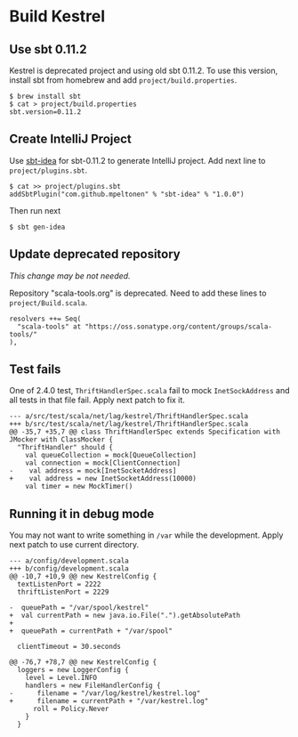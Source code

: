 Build Kestrel
=============

Use sbt 0.11.2
--------------

Kestrel is deprecated project and using old sbt 0.11.2.
To use this version, install sbt from homebrew and add `project/build.properties`.

    $ brew install sbt
    $ cat > project/build.properties
    sbt.version=0.11.2

Create IntelliJ Project
-----------------------

Use [sbt-idea](https://github.com/mpeltonen/sbt-idea/tree/sbt-0.11.2) for sbt-0.11.2 to generate IntelliJ project.
Add next line to `project/plugins.sbt`.

    $ cat >> project/plugins.sbt
    addSbtPlugin("com.github.mpeltonen" % "sbt-idea" % "1.0.0")

Then run next

    $ sbt gen-idea

Update deprecated repository
----------------------------

*This change may be not needed.*

Repository "scala-tools.org" is deprecated. Need to add these lines to `project/Build.scala`.

    resolvers ++= Seq(
      "scala-tools" at "https://oss.sonatype.org/content/groups/scala-tools/"
    ),

Test fails
----------

One of 2.4.0 test, `ThriftHandlerSpec.scala` fail to mock `InetSockAddress` and all tests in that file fail.
Apply next patch to fix it.

    --- a/src/test/scala/net/lag/kestrel/ThriftHandlerSpec.scala
    +++ b/src/test/scala/net/lag/kestrel/ThriftHandlerSpec.scala
    @@ -35,7 +35,7 @@ class ThriftHandlerSpec extends Specification with JMocker with ClassMocker {
      "ThriftHandler" should {
        val queueCollection = mock[QueueCollection]
        val connection = mock[ClientConnection]
    -    val address = mock[InetSocketAddress]
    +    val address = new InetSocketAddress(10000)
        val timer = new MockTimer()

Running it in debug mode
------------------------

You may not want to write something in `/var` while the development.
Apply next patch to use current directory.

    --- a/config/development.scala
    +++ b/config/development.scala
    @@ -10,7 +10,9 @@ new KestrelConfig {
      textListenPort = 2222
      thriftListenPort = 2229
    
    -  queuePath = "/var/spool/kestrel"
    +  val currentPath = new java.io.File(".").getAbsolutePath
    +
    +  queuePath = currentPath + "/var/spool"
    
      clientTimeout = 30.seconds
    
    @@ -76,7 +78,7 @@ new KestrelConfig {
      loggers = new LoggerConfig {
        level = Level.INFO
        handlers = new FileHandlerConfig {
    -      filename = "/var/log/kestrel/kestrel.log"
    +      filename = currentPath + "/var/kestrel.log"
          roll = Policy.Never
        }
      }
